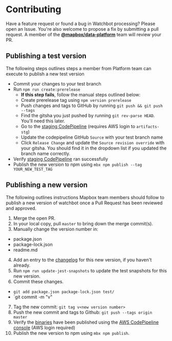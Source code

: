 # Contributing

Have a feature request or found a bug in Watchbot processing? Please open an Issue. You're also welcome to propose a fix by submitting a pull request.
A member of the [**@mapbox/data-platform**](https://github.com/orgs/mapbox/teams/data-platform) team will review your PR.

## Publishing a test version
The following steps outlines steps a member from Platform team can execute to publish a new test version 

* Commit your changes to your test branch
* Run `npm run create:prerelease`
  * **If this step fails**, follow the manual steps outlined below:
  * Create prerelease tag using `npm version prerelease`
  * Push changes and tags to GitHub by running `git push && git push --tags`
  * Find the gitsha you just pushed by running `git rev-parse HEAD`. You'll need this later.
  * Go to the [staging CodePipeline](https://us-east-1.console.aws.amazon.com/codesuite/codepipeline/pipelines/watchbot-pipeline/view?region=us-east-1) (requires AWS login to `artifacts-stg`)
  * Update the codepipeline GitHub `Source` with your test branch name
  * Click `Release Change` and update the `Source revision override` with your gitsha. You should find it in the dropdown list if you updated the branch name correctly.
* Verify [staging CodePipeline](https://us-east-1.console.aws.amazon.com/codesuite/codepipeline/pipelines/watchbot-pipeline/view?region=us-east-1) ran successfully
* Publish the new version to npm using `mbx npm publish --tag YOUR_NEW_TEST_TAG`

## Publishing a new version

The following outlines instructions Mapbox team members should follow to publish a new version of watchbot
once a Pull Request has been reviewed and approved.

1. Merge the open PR.
2. In your local copy, pull `master` to bring down the merge commit(s).
3. Manually change the version number in:
  - package.json
  - package-lock.json
  - readme.md
4. Add an entry to the [changelog](./changelog.md) for this new version, if you haven't already.
5. Run `npm run update-jest-snapshots` to update the test snapshots for this new version.
6. Commit these changes.
  - `git add package.json package-lock.json test/`
  - `git commit -m "v<new version number>"
7. Tag the new commit: `git tag v<new version number>`
8. Push the new commit and tags to Github: `git push --tags origin master`
9. Verify the [binaries](./docs/watchbot-binaries.md) have been published using the [AWS CodePipeline console](https://console.aws.amazon.com/codesuite/codepipeline/pipelines) (AWS login required)
10. Publish the new version to npm using `mbx npm publish`.
